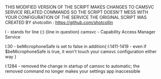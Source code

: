 THIS MODIFIED VERSION OF THE SCRIPT MAKES CHANGES TO CAMSVC SERVICE RELATED COMMANDS SO THE SCRIPT DOESN'T MESS WITH YOUR CONFIGURATION OF THE SERVICE
THE ORIGINAL SCRIPT WAS CREATED BY shotcollin : https://github.com/shotcollin


l - stands for line (:) {line in question}
camsvc - Capability Access Manager Service 


l:30 - beMicrophoneSafe is set to false
in addition{
	l:1411-1419 - even if $beMicrophoneSafe is true, it won't touch your camsvc configuration either way
}

l:1284 - removed the change in startup of camsvc to automatic; the removed command no longer makes your settings app inaccessible



